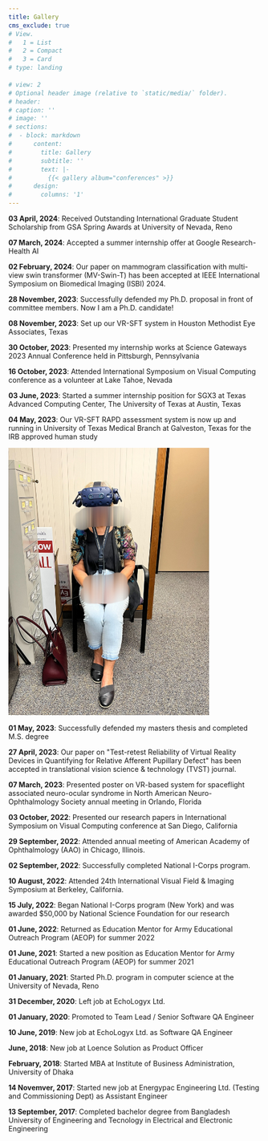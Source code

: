 ```yaml
---
title: Gallery
cms_exclude: true
# View.
#   1 = List
#   2 = Compact
#   3 = Card
# type: landing

# view: 2
# Optional header image (relative to `static/media/` folder).
# header: 
# caption: ''
# image: ''
# sections:
#  - block: markdown
#      content:
#        title: Gallery
#        subtitle: ''
#        text: |-
#          {{< gallery album="conferences" >}}
#      design:
#        columns: '1'
---
```


__03 April, 2024__: Received Outstanding International Graduate Student Scholarship from GSA Spring Awards at University of Nevada, Reno

__07 March, 2024__: Accepted a summer internship offer at Google Research- Health AI

__02 February, 2024__: Our paper on mammogram classification with multi-view swin transformer (MV-Swin-T) has been accepted at IEEE International Symposium on Biomedical Imaging (ISBI) 2024.

__28 November, 2023__: Successfully defended my Ph.D. proposal in front of committee members. Now I am a Ph.D. candidate!

__08 November, 2023__: Set up our VR-SFT system in Houston Methodist Eye Associates, Texas

__30 October, 2023__: Presented my internship works at Science Gateways 2023 Annual Conference held in Pittsburgh, Pennsylvania

__16 October, 2023__: Attended International Symposium on Visual Computing conference as a volunteer at Lake Tahoe, Nevada

__03 June, 2023__: Started a summer internship position for SGX3 at Texas Advanced Computing Center, The University of Texas at Austin, Texas

__04 May, 2023__: Our VR-SFT RAPD assessment system is now up and running in University of Texas Medical Branch at Galveston, Texas for the IRB approved human study

<img src="./conferences/IMG_8820.JPG" alt="Woman getting VR Assessment in Galveston, TX 1" width="400"/>

__01 May, 2023__: Successfully defended my masters thesis and completed M.S. degree

__27 April, 2023__: Our paper on "Test-retest Reliability of Virtual Reality Devices in Quantifying for Relative Afferent Pupillary Defect" has been accepted in translational vision science & technology (TVST) journal.

__07 March, 2023__: Presented poster on VR-based system for spaceflight associated neuro-ocular syndrome in North American Neuro-Ophthalmology Society annual meeting in Orlando, Florida

__03 October, 2022__: Presented our research papers in International Symposium on Visual Computing conference at San Diego, California

__29 September, 2022__: Attended annual meeting of American Academy of Ophthalmology (AAO) in Chicago, Illinois.

__02 September, 2022__: Successfully completed National I-Corps program.

__10 August, 2022__: Attended 24th International Visual Field & Imaging Symposium at Berkeley, California.

__15 July, 2022__: Began National I-Corps program (New York) and was awarded $50,000 by National Science Foundation for our research

__01 June, 2022__: Returned as Education Mentor for Army Educational Outreach Program (AEOP) for summer 2022

__01 June, 2021__: Started a new position as Education Mentor for Army Educational Outreach Program (AEOP) for summer 2021

__01 January, 2021__: Started Ph.D. program in computer science at the University of Nevada, Reno

__31 December, 2020__: Left job at EchoLogyx Ltd.

__01 January, 2020__: Promoted to Team Lead / Senior Software QA Engineer 

__10 June, 2019__: New job at EchoLogyx Ltd. as Software QA Engineer

__June, 2018__: New job at Loence Solution as Product Officer

__February, 2018__: Started MBA at Institute of Business Administration, University of Dhaka

__14 Novemver, 2017__: Started new job at Energypac Engineering Ltd. (Testing and Commissioning Dept) as Assistant Engineer 

__13 September, 2017__: Completed bachelor degree from Bangladesh University of Engineering and Tecnology in Electrical and Electronic Engineering

